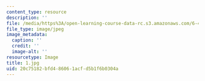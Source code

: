 ```yaml
---
content_type: resource
description: ''
file: /media/https%3A/open-learning-course-data-rc.s3.amazonaws.com/6-450-principles-of-digital-communications-i-fall-2006/20c75182bfd486061acfd5b1f6b0304a_1.jpg
file_type: image/jpeg
image_metadata:
  caption: ''
  credit: ''
  image-alt: ''
resourcetype: Image
title: 1.jpg
uid: 20c75182-bfd4-8606-1acf-d5b1f6b0304a
---
```

